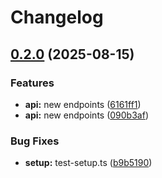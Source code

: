 # Changelog

## [0.2.0](https://github.com/SnapyBara/snapybara-back/compare/v0.1.0...v0.2.0) (2025-08-15)


### Features

* **api:** new endpoints ([6161ff1](https://github.com/SnapyBara/snapybara-back/commit/6161ff1eb6aae654bef4d474ea3f2911e1c698c5))
* **api:** new endpoints ([090b3af](https://github.com/SnapyBara/snapybara-back/commit/090b3afa8a37d57d019d388038efd85ec3f1f751))


### Bug Fixes

* **setup:** test-setup.ts ([b9b5190](https://github.com/SnapyBara/snapybara-back/commit/b9b519041128f06b48d169bc64535e7fa507a2f8))
